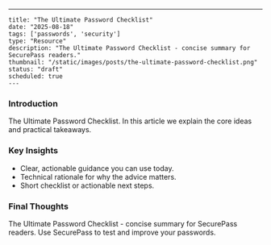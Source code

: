 ---
    title: "The Ultimate Password Checklist"
    date: "2025-08-18"
    tags: ['passwords', 'security']
    type: "Resource"
    description: "The Ultimate Password Checklist - concise summary for SecurePass readers."
    thumbnail: "/static/images/posts/the-ultimate-password-checklist.png"
    status: "draft"
    scheduled: true
    ---

### Introduction
The Ultimate Password Checklist. In this article we explain the core ideas and practical takeaways.

### Key Insights
- Clear, actionable guidance you can use today.
- Technical rationale for why the advice matters.
- Short checklist or actionable next steps.

### Final Thoughts
The Ultimate Password Checklist - concise summary for SecurePass readers. Use SecurePass to test and improve your passwords.
